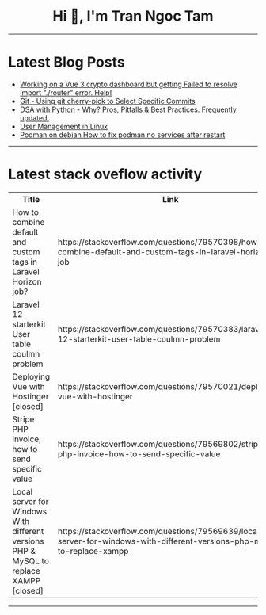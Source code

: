 <h1 align="center">Hi 👋, I'm Tran Ngoc Tam</h1>

---

# Latest Blog Posts 
<!-- BLOG-POST-LIST:START -->
- [Working on a Vue 3 crypto dashboard but getting Failed to resolve import &quot;./router&quot; error. Help!](https://dev.to/ali_razamuhammadaliraz/working-on-a-vue-3-crypto-dashboard-but-getting-failed-to-resolve-import-router-error-help-5b1i)
- [Git - Using git cherry-pick to Select Specific Commits](https://dev.to/rezanazari/git-using-git-cherry-pick-to-select-specific-commits-42p7)
- [DSA with Python - Why? Pros, Pitfalls &amp; Best Practices. Frequently updated.](https://dev.to/neetigyachahar/dsa-with-python-why-pros-pitfalls-best-practices-frequently-updated-18c6)
- [User Management in Linux](https://dev.to/chielo_chiamaka/user-management-in-linux-2p45)
- [Podman on debian How to fix podman no services after restart](https://dev.to/finloop/podman-on-debian-how-to-fix-podman-no-services-after-restart-2f4k)
<!-- BLOG-POST-LIST:END -->

---

# Latest stack oveflow activity
<table>
  <tr><th>Title</th><th>Link</th></tr>
  <!-- STACKOVERFLOW:START --><tr><td>How to combine default and custom tags in Laravel Horizon job?</td><td>https://stackoverflow.com/questions/79570398/how-to-combine-default-and-custom-tags-in-laravel-horizon-job</td></tr><tr><td>Laravel 12 starterkit User table coulmn problem</td><td>https://stackoverflow.com/questions/79570383/laravel-12-starterkit-user-table-coulmn-problem</td></tr><tr><td>Deploying Vue with Hostinger [closed]</td><td>https://stackoverflow.com/questions/79570021/deploying-vue-with-hostinger</td></tr><tr><td>Stripe PHP invoice, how to send specific value</td><td>https://stackoverflow.com/questions/79569802/stripe-php-invoice-how-to-send-specific-value</td></tr><tr><td>Local server for Windows With different versions PHP &amp; MySQL to replace XAMPP [closed]</td><td>https://stackoverflow.com/questions/79569639/local-server-for-windows-with-different-versions-php-mysql-to-replace-xampp</td></tr><!-- STACKOVERFLOW:END -->
</table>

---


